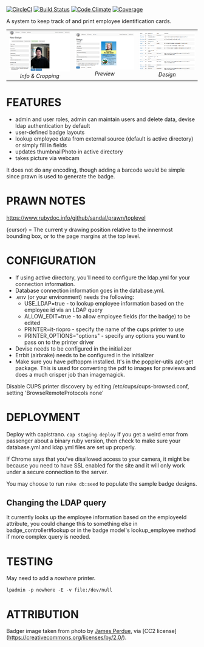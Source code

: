 [![CircleCI](https://circleci.com/gh/KPB-US/badgeulator.svg?style=svg)](https://circleci.com/gh/KPB-US/badgeulator)
[![Build Status](https://travis-ci.org/KPB-US/badgeulator.svg?branch=master)](https://travis-ci.org/KPB-US/badgeulator)
[![Code Climate](https://codeclimate.com/github/KPB-US/badgeulator/badges/gpa.svg)](https://codeclimate.com/github/KPB-US/badgeulator) [![Coverage](https://codeclimate.com/github/KPB-US/badgeulator/badges/coverage.svg)](https://codeclimate.com/github/KPB-US/badgeulator)

A system to keep track of and print employee identification cards.  

<table>
<tr>
<td align="center"><img src="https://raw.githubusercontent.com/KPB-US/badgeulator/master/test/samples/Selection_144.png" alt="Info &amp; Cropping"><br/><em>Info &amp; Cropping</em></td>
<td align="center"><img src="https://raw.githubusercontent.com/KPB-US/badgeulator/master/test/samples/Selection_145.png" alt="Preview"><br/><em>Preview</em></td>
<td align="center"><img src="https://raw.githubusercontent.com/KPB-US/badgeulator/master/test/samples/Selection_146.png" alt="Design"><br/><em>Design</em></td>
</tr>
</table>

# FEATURES

- admin and user roles, admin can maintain users and delete data, devise ldap authentication by default
- user-defined badge layouts
- lookup employee data from external source (default is active directory) or simply fill in fields
- updates thumbnailPhoto in active directory
- takes picture via webcam

It does not do any encoding, though adding a barcode would be simple since prawn is used to generate the badge.

# PRAWN NOTES

https://www.rubydoc.info/github/sandal/prawn/toplevel

{cursor} = The current y drawing position relative to the innermost bounding box, or to the page margins at the top level.

# CONFIGURATION

- If using active directory, you'll need to configure the ldap.yml for your connection information.
- Database connection information goes in the database.yml.
- .env (or your environment) needs the following:
  - USE_LDAP=true - to lookup employee information based on the employee id via an LDAP query
  - ALLOW_EDIT=true - to allow employee fields (for the badge) to be edited
  - PRINTER=it-riopro - specify the name of the cups printer to use
  - PRINTER_OPTIONS="options" - specify any options you want to pass on to the printer driver
- Devise needs to be configured in the initializer
- Errbit (airbrake) needs to be configured in the initializer
- Make sure you have pdftoppm installed.  It's in the poppler-utils apt-get package.  This is used for
converting the pdf to images for previews and does a much crisper job than imagemagick.

Disable CUPS printer discovery by editing /etc/cups/cups-browsed.conf, setting 'BrowseRemoteProtocols none'

# DEPLOYMENT

Deploy with capistrano.  `cap staging deploy`
If you get a weird error from passenger about a binary ruby version, then check to make sure your database.yml and ldap.yml files are set up properly.

If Chrome says that you've disallowed access to your camera, it might be because you need to have SSL enabled for the site and it will only work under a secure connection to the server.

You may choose to run `rake db:seed` to populate the sample badge designs.

## Changing the LDAP query

It currently looks up the employee information based on the employeeId attribute, you could change this to something else in badge_controller#lookup or in the badge model's lookup_employee method if more complex query is needed.

# TESTING

May need to add a _nowhere_ printer.  

```
lpadmin -p nowhere -E -v file:/dev/null
```

# ATTRIBUTION

Badger image taken from photo by [James Perdue](https://www.flickr.com/photos/rvguy/3860650150), via [CC2 license] (https://creativecommons.org/licenses/by/2.0/).

